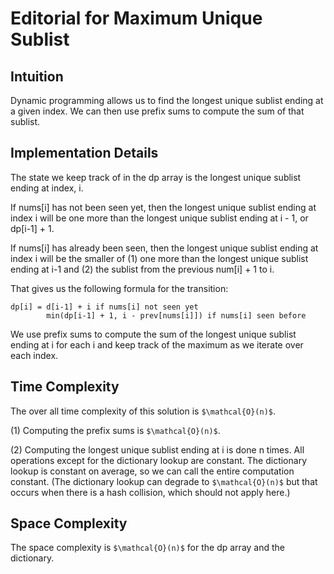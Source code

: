 # Editorial for Maximum Unique Sublist

## Intuition

Dynamic programming allows us to find the longest unique sublist ending at a given index.  We can then use prefix sums to compute the sum of that sublist.

## Implementation Details

The state we keep track of in the dp array is the longest unique sublist ending at index, i.

If nums[i] has not been seen yet, then the longest unique sublist ending at index i will be one more than the longest unique sublist ending at i - 1, or dp[i-1] + 1.

If nums[i] has already been seen, then the longest unique sublist ending at index i will be the smaller of (1) one more than the longest unique sublist ending at i-1 and (2) the sublist from the previous num[i] + 1 to i.

That gives us the following formula for the transition:

```
dp[i] = d[i-1] + i if nums[i] not seen yet
        min(dp[i-1] + 1, i - prev[nums[i]]) if nums[i] seen before
```

We use prefix sums to compute the sum of the longest unique sublist ending at i for each i and keep track of the maximum as we iterate over each index.

## Time Complexity

The over all time complexity of this solution is `$\mathcal{O}(n)$`.

(1) Computing the prefix sums is `$\mathcal{O}(n)$`.

(2) Computing the longest unique sublist ending at i is done n times.  All operations except for the dictionary lookup are constant.  The dictionary lookup is constant on average, so we can call the entire computation constant. (The dictionary lookup can degrade to `$\mathcal{O}(n)$` but that occurs when there is a hash collision, which should not apply here.)

## Space Complexity

The space complexity is `$\mathcal{O}(n)$` for the dp array and the dictionary.